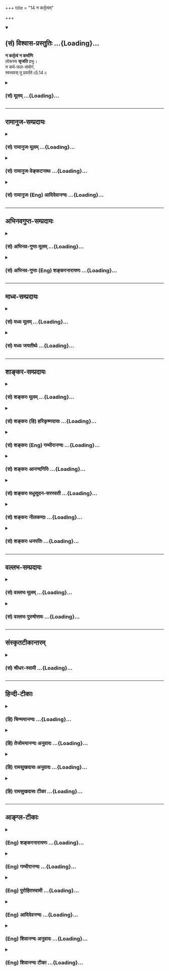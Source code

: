 +++
title = "14 न कर्तृत्वम्"

+++
<div class="js_include" newlevelforh1="2" title="(सं) विश्वास-प्रस्तुतिः" unfilled url="/mahAbhAratam/vyAsaH/shlokashaH/06-bhIShma-parva/03-bhagavad-gItA-parva/saMskRtam/vishvAsa-prastutiH/05_karma-saMnyAsa-yogaH/14_na_kartRtvam.md">
<details open><summary><h2>(सं) विश्वास-प्रस्तुतिः ...{Loading}...</h2></summary>

**न कर्तृत्वं न कर्माणि**  
लोकस्य **सृजति** प्रभुः।  
न कर्म-फल-संयोगं,  
स्वभावस् तु प्रवर्तते॥5.14॥
</details>
</div>
<div class="js_include collapsed" newlevelforh1="3" title="(सं) मूलम्" unfilled url="/mahAbhAratam/vyAsaH/shlokashaH/06-bhIShma-parva/03-bhagavad-gItA-parva/saMskRtam/mUlam/05_karma-saMnyAsa-yogaH/14_na_kartRtvam.md">
<details><summary><h3>(सं) मूलम् ...{Loading}...</h3></summary>

न कर्तृत्वं न कर्माणि लोकस्य सृजति प्रभुः।  
न कर्मफलसंयोगं स्वभावस्तु प्रवर्तते।।5.14।।
</details>
</div>


_________________
## रामानुज-सम्प्रदायः
<div class="js_include collapsed" newlevelforh1="3" title="(सं) रामानुजः मूलम्" unfilled url="/mahAbhAratam/vyAsaH/shlokashaH/06-bhIShma-parva/03-bhagavad-gItA-parva/saMskRtam/rAmAnujaH/mUlam/05_karma-saMnyAsa-yogaH/14_na_kartRtvam.md">
<details><summary><h3>(सं) रामानुजः मूलम् ...{Loading}...</h3></summary>

साक्षाद् आत्मनः स्वाभाविकरूपम् आह -

।।5.14।। अस्य देवतिर्यङ्मनुष्यस्थावरात्मना प्रकृतिसंसर्गेण वर्तमानस्य
**लोकस्य** देवाद्यसाधारणं **कर्तृत्वं** तत्तदसाधारणानि **कर्माणि**
तत्तत् कर्म जन्यदेवादिफलसंयोगं च अयं प्रभुः अकर्मवश्यः स्वाभाविकस्वरूपेण
अवस्थित आत्मा न सृजति नोत्पादयति। कः तर्हि **स्वभावः तु प्रवर्तते**
स्वभावः प्रकृतिवासना
अनादिकालप्रवृत्तपूर्वपूर्वकर्मजनितदेवाद्याकारप्रकृतिसंसर्गकृततत्तदात्माभिमानजनितवासनाकृतम्
ईदृशं कर्तृत्वादिकं सर्वम् न स्वरूपप्रयुक्तम् इत्यर्थः।

</details>
</div>
<div class="js_include collapsed" newlevelforh1="3" title="(सं) रामानुजः वेङ्कटनाथः" unfilled url="/mahAbhAratam/vyAsaH/shlokashaH/06-bhIShma-parva/03-bhagavad-gItA-parva/saMskRtam/rAmAnujaH/venkaTanAthaH/05_karma-saMnyAsa-yogaH/14_na_kartRtvam.md">
<details><summary><h3>(सं) रामानुजः वेङ्कटनाथः ...{Loading}...</h3></summary>

  
  
।।5.14।। एवमौपाधिकस्य स्वरूपस्योपाधिषु सन्न्यास उक्तः अथ
स्वस्मिन्ननुसन्धेयस्वाभाविकरूपमुच्यत इति सङ्गत्यभिप्रायेणाह साक्षादिति।
विचित्रजनविषयेणलोकस्य इत्यनेनाभिप्रेतमुपाधिवैचित्र्यादिकं
दर्शयितुंअस्येत्याद्युक्तम्। कर्तृत्वं प्रयत्नादिरूपम् कर्माणि
शरीरेन्द्रियादिचेष्टाः। यद्यात्मनां स्वाभाविकमिदं कर्तृत्वादिकं तदा
सर्वेषामेकरूपं तत् स्यात् न च तथा दृश्यत इत्यभिप्रायेणदेवाद्यसाधारणं
कर्तृत्वमित्याद्युक्तम्। देवाद्यसाधारणं
देवत्वादिजातिमत्पिण्डपरिग्रहदशाप्रतिनियतमित्यर्थः। फलसंयोगः फलानुभवः।
प्रकरणवशात् प्रभुशब्दोऽत्र जीवविषय इति प्रदर्शनार्थंअयं
प्रभुरित्युक्तम्। जीवे प्रभुशब्दाभिप्रेतमाहअकर्मवश्यः
स्वाभाविकस्वरूपेणावस्थित इति। अत्र हि प्रकरणेमयि सर्वाणि 3।30 इत्यादिना
जीवस्य कर्तृत्वं परमात्मन्यध्यस्यते अतोऽत्राकर्तृविषयः प्रभुशब्दो न
परविषय इति भावः। न सृजति इत्यत्रसृज विसर्गे इति धातोस्त्यागार्थत्वे
कर्तृत्वादित्रयं स्वीकरोतीति वाक्यार्थः स्यादिति तद्व्युदासायाह
नोत्पादयतीति। कारणान्तरादर्शनात् तस्यैव कर्तृत्वमित्यभिप्रायेण
चतुर्थपादस्य शङ्कामाहकस्तर्हीति। सृजतीति शेषः। स्वभावशब्दं
प्रकरणोपयुक्तविशेषे स्थापयितुं वाच्यं तावदाहप्रकृतीति। ननु चेतनस्यात्मनः
कर्तृत्वादिकं नास्ति अचेतनायास्तु वासनायाश्चेतनगुणमात्रभूतायाः
कर्तृत्वादिकमिति कथमिदं ज्ञायते यद्यात्मनः स्वतश्शुद्धस्य न कर्तृत्वं
तर्हि तस्य वासनाऽपि कुतः समागता यदि न कुतश्चित् तदा वासनैव स्वाभाविकीति
तत्कृतकर्तृत्वादिकमपि स्वाभाविकं स्यात् यदि कुतश्चिद्धेतोः तदा तस्यापि
स्वाभाविकत्वे पूर्वदोषः औपाधिकत्वे त्वकर्तुरात्मनस्तदागमोऽपि कुतः यदि
वासनया तर्ह्यन्योन्याश्रयणम् यद्यन्यस्मात्कुतश्चित् तत्रापि
तथैवेत्यनवस्थेत्यादिचोद्यनिरसनाय तुशब्दः। तदाह अनादिकालेति।
बीजाङ्कुरन्यायादन्योन्याश्रयादिपरिहारः।
वासनाहेतुवैचित्र्यसिद्ध्यर्थंदेवाद्याकारेत्याद्युक्तम्। यथा
तप्तायःपिण्डे वह्निसंसर्गाद्वह्नित्वबुद्धिः तथाऽत्रेति
दर्शयितुंसंसर्गकृतशब्दः। वासनाकृतं वासनाख्यविशेषहेतूपाधिकमित्यर्थः।  
  

</details>
</div>
<div class="js_include collapsed" newlevelforh1="3" title="(सं) रामानुजः (Eng) आदिदेवानन्दः" unfilled url="/mahAbhAratam/vyAsaH/shlokashaH/06-bhIShma-parva/03-bhagavad-gItA-parva/saMskRtam/rAmAnujaH/english/AdidevAnandaH/05_karma-saMnyAsa-yogaH/14_na_kartRtvam.md">
<details><summary><h3>(सं) रामानुजः (Eng) आदिदेवानन्दः ...{Loading}...</h3></summary>

5.14 When the world of embodied selves exists in conjunction with the Prakrti in the form of gods, animals, men, immobile things etc., the master (Prabhu i.e., the Jiva who is the master of the body), who is not subject to Karma and is established in Its own essential nature, does not bring about: (i) the agency of gods, men etc. (ii) their manifold and particular actions and (iii) their connection with the fruits in the form of embodiment as gods etc., resulting from their actions. Who then brings about agency etc.; It is only the tendencies that act. A tendency
(Svabhava) is subtle impressions (Vasanas) originating from Prakrti. The meaning is that agency, etc., do not originate from the natural or pristine condition of the self but are generated by the subtle impressions created by misconceiving those forms of Prakrti etc., as of
the self. This is the result of the conjunction of the self with Prakrti
in the form of gods, etc., which has been generated by the flow of
previous Karmas brought about in beginningless time.

</details>
</div>


_________________
## अभिनवगुप्त-सम्प्रदायः
<div class="js_include collapsed" newlevelforh1="3" title="(सं) अभिनव-गुप्तः मूलम्" unfilled url="/mahAbhAratam/vyAsaH/shlokashaH/06-bhIShma-parva/03-bhagavad-gItA-parva/saMskRtam/abhinava-guptaH/mUlam/05_karma-saMnyAsa-yogaH/14_na_kartRtvam.md">
<details><summary><h3>(सं) अभिनव-गुप्तः मूलम् ...{Loading}...</h3></summary>

।।5.14।। यतः न कर्तृत्वमिति। एष आत्मा न किंचित् कस्यचित् करोति
प्रवृत्तिस्तु अस्य स्वभावमात्रं न फलेप्सया। तथाहि संवेदनात्मनो भगवतः
प्रकाशानन्दस्वातन्त्र्यपरमार्थस्वभावस्य
स्वभावमात्राक्षिप्तसमस्तसृष्टिस्थितिसंहृतिप्रबन्धस्य स्वस्वभावान्न
मनागप्यपायो जातुचित् इति न कर्त्रवस्था अतिरिक्तं कर्तृत्वं किंचित्।
तदभावात् कानि कर्माणि तदसत्वे कस्य फलम् को वा कर्मफलसंबन्धः कर्म अत्र
क्रिया कर्मफलमपि +++(S क्रियाफलमपि च कर्म )+++ च क्रियाफलमेव। तथाहि
दण्डचक्रपरिवर्तनादिक्रिया नान्या। न च सा घटनिष्पादिता
संविदन्तवंर्त्तित्त्वात्। अस्माच्चेतनः +++(K तस्मात् omits अस्मात्
सिद्धान्तः)+++ स्वतन्त्रः परमेश्वर एव तथा तथा भाति इति न तद्व्यतिरिक्तं
क्रिया तत्फलादिकमिति सिद्धान्तः।

</details>
</div>
<div class="js_include collapsed" newlevelforh1="3" title="(सं) अभिनव-गुप्तः (Eng) शङ्करनारायणः" unfilled url="/mahAbhAratam/vyAsaH/shlokashaH/06-bhIShma-parva/03-bhagavad-gItA-parva/saMskRtam/abhinava-guptaH/english/shankaranArAyaNaH/05_karma-saMnyAsa-yogaH/14_na_kartRtvam.md">
<details><summary><h3>(सं) अभिनव-गुप्तः (Eng) शङ्करनारायणः ...{Loading}...</h3></summary>

5.14 Na kartrtvam etc. This Soul does not do anything for anything. But,
Its exertion is only Its inherent nature and it is not due to any desire
for results. For, the Bhagavat, the Conscious Energy Itself Whose
ultimately true inherent nature is the
Illumination-Bliss-Freedom-of-Will, and Which brings out, merely by Its
own nature, the continuous series of creation, manitenance and withdrawl
of all (the Universe); hence in It, there is never a departure, even to
a little extent, from Its own inherent nature. Hence there is no such
thing as a particular stage of being a creator i.e., a creatorhood
separate \[from Itself\]. Because that does not exist, what actions can
be there ; If actions are not there, the fruit is to be of what or for
whom ; Then what connection could be three with the fruit of action ;
\[Further\], 'action' in this context is \[only\] the kriya-\[sakti\] or
creative energy \[which is nothing but His will\], and 'result of
action' too in only the fruit of this kriya. For example, the activity
like rotating the \[potter's\] wheel by the stick is not \[actually\]
different \[from what is to be created i.e., the pot\]. Nor the creator
of the pot is different from it. For, all exist within the Conscious
Energy. Therefore, it is only the Animate Sovereign Supreme Lord that
manifests in this and that form. Therefore there exist no activity and
its result etc., apart from That. This is demonstrated conclusion \[of
the scriptures\]. So, if there is no activity or its result \[as stated
above\], then even the result, ordained in \[the scriptural\]
injunctions cannot have a status of being produced by the unseen
\[cause\]. After saying this in the other first hemistich \[of the
following verse\], the Lord justifies in the other hemistich the same
statement with reference to the men of mundane life :-

</details>
</div>


_________________
## माध्व-सम्प्रदायः
<div class="js_include collapsed" newlevelforh1="3" title="(सं) मध्वः मूलम्" unfilled url="/mahAbhAratam/vyAsaH/shlokashaH/06-bhIShma-parva/03-bhagavad-gItA-parva/saMskRtam/madhvaH/mUlam/05_karma-saMnyAsa-yogaH/14_na_kartRtvam.md">
<details><summary><h3>(सं) मध्वः मूलम् ...{Loading}...</h3></summary>

।।5.14।। न च करोति वस्तुत इत्याह न कर्तृत्वमिति। प्रभुर्हि जीवो
जडमपेक्ष्य।

</details>
</div>
<div class="js_include collapsed" newlevelforh1="3" title="(सं) मध्वः जयतीर्थः" unfilled url="/mahAbhAratam/vyAsaH/shlokashaH/06-bhIShma-parva/03-bhagavad-gItA-parva/saMskRtam/madhvaH/jayatIrthaH/05_karma-saMnyAsa-yogaH/14_na_kartRtvam.md">
<details><summary><h3>(सं) मध्वः जयतीर्थः ...{Loading}...</h3></summary>

।।5.14।। ननु कर्तृत्वमित्येतत्प्रागुक्तान्न विशिष्यत इत्यत आह **न चे**ति।
दर्शनादिकं कुर्वन्नेव नैव किञ्चित्करोमीति मन्यत इत्युक्तम्। तर्हि मिथ्या
ज्ञानी प्रसज्येतेत्याशङ्कानिरासाय परमेश्वरप्रेरितः कुर्वन् कारयन्
वस्तुतः स्वातन्त्र्येण न करोति न कारयति चेत्यनेनाहेत्यर्थः। अस्य
जीवविषयत्वे प्रभुरित्येतदसम्भवीत्यत आह **प्रभुर्ही**ति। अनेन
विभुरित्युपपादितप्रायम्।

</details>
</div>


_________________
## शाङ्कर-सम्प्रदायः
<div class="js_include collapsed" newlevelforh1="3" title="(सं) शङ्करः मूलम्" unfilled url="/mahAbhAratam/vyAsaH/shlokashaH/06-bhIShma-parva/03-bhagavad-gItA-parva/saMskRtam/shankaraH/mUlam/05_karma-saMnyAsa-yogaH/14_na_kartRtvam.md">
<details><summary><h3>(सं) शङ्करः मूलम् ...{Loading}...</h3></summary>

।।5.14।। न **कर्तृत्वं** स्वतः कुरु इति **ना**पि **कर्माणि**
रथघटप्रासादादीनि ईप्सिततमानि **लोकस्य सृजति** उत्पादयति **प्रभुः**
आत्मा। नापि रथादि कृतवतः तत्फलेन संयोगं **न कर्मफलसंयोगम्।** यदि
किञ्चिदपि स्वतः न करोति न कारयति च देही कः तर्हि कुर्वन् कारयंश्च
प्रवर्तते इति उच्यते **स्वभावस्तु** स्वो भावः स्वभावः अविद्यालक्षणा
प्रकृतिः माया **प्रवर्तते दैवी हि** इत्यादिना वक्ष्यमाणा।। परमार्थतस्तु

</details>
</div>
<div class="js_include collapsed" newlevelforh1="3" title="(सं) शङ्करः (हि) हरिकृष्णदासः" unfilled url="/mahAbhAratam/vyAsaH/shlokashaH/06-bhIShma-parva/03-bhagavad-gItA-parva/saMskRtam/shankaraH/hindI/harikRShNadAsaH/05_karma-saMnyAsa-yogaH/14_na_kartRtvam.md">
<details><summary><h3>(सं) शङ्करः (हि) हरिकृष्णदासः ...{Loading}...</h3></summary>

।।5.14।। देहादिका स्वामी आत्मा न तो तू अमुक कर्म कर इस प्रकार लोगोंके
कर्तापनको उत्पन्न करता है और न रथ घट महल आदि कर्म जो अत्यन्त इष्ट हैं
उनको रचता है तथा न रथादि बनानेवालेका उसके कर्मफलके साथ संयोग ही रचता है
यदि यह देहादिका स्वामी आत्मा स्वयं कुछ भी नहीं करताकराता तो फिर यह सब
कौन कर रहा और करा रहा है इसपर कहते हैं स्वभाव ही बर्तता है अर्थात् जो
अपना भाव है अविद्या जिसका स्वरूप है जो दैवी हि इत्यादि श्लोकोंसे आगे कही
जानेवाली है वह प्रकृति यानी माया ही सब कुछ कर रही है।

</details>
</div>
<div class="js_include collapsed" newlevelforh1="3" title="(सं) शङ्करः (Eng) गम्भीरानन्दः" unfilled url="/mahAbhAratam/vyAsaH/shlokashaH/06-bhIShma-parva/03-bhagavad-gItA-parva/saMskRtam/shankaraH/english/gambhIrAnandaH/05_karma-saMnyAsa-yogaH/14_na_kartRtvam.md">
<details><summary><h3>(सं) शङ्करः (Eng) गम्भीरानन्दः ...{Loading}...</h3></summary>

5.14 Prabhuh, the Self; na srjati, does not create; lokasya, for anyone;
kartrtvam, agentship, by saying 'Do this'; or even karmani, any
objects-such objects as chariot, pot, palace, etc. which are intensely
longed for; nor even karma-phala-samyogam, association with the results
of actions-association of the creator of a chariot etc. with the result
of his work. Objection: If the embodied one does not do anything
himself, and does not make others do, then who is it that engages in
work by doing and making others do; The answer is: Tu, but; it is
svabhavah, Nature- one's own (sva) nature (bhava)-characterized as
ignorance, Maya, which will be spoken of in, 'Since this divine Maya'
(7.14); pravartate, that acts. But from the highest standpoint-

</details>
</div>
<div class="js_include collapsed" newlevelforh1="3" title="(सं) शङ्करः आनन्दगिरिः" unfilled url="/mahAbhAratam/vyAsaH/shlokashaH/06-bhIShma-parva/03-bhagavad-gItA-parva/saMskRtam/shankaraH/AnandagiriH/05_karma-saMnyAsa-yogaH/14_na_kartRtvam.md">
<details><summary><h3>(सं) शङ्करः आनन्दगिरिः ...{Loading}...</h3></summary>

।।5.14।। आत्मनो यदुक्तं कारयितृत्वं नास्तीति तत्प्रपञ्चयति
**नेत्यादिना।** यद्यपि लोकस्य कर्तृत्वं न सृजतीति नास्ति कारयितृत्वं
तथापि रथशकटादीनि कुर्वन्भवति कर्तेत्याशङ्क्याह **न कर्माणीति।** तथापि
भोजयितृत्वेन विक्रियावत्त्वं दुष्परिहरमित्याशङ्क्याह **न कर्मेति।** कस्य
तर्हि प्रवर्तकत्वं तदाह **स्वभावस्त्विति।** कुर्विति कर्तृत्वं लोकस्य न
सृजत्यात्मेति संबन्धः। रथादीनां कर्मत्वं साधयति **ईप्सितेति।** आत्मनो
देहादिस्वामित्वेन प्रभुत्वं रथादिकृतवतो लोकस्य रथादिफलेन संबन्धमपि न
सृजत्यात्मेत्यात्मनो भोजयितृत्वं प्रत्याचष्टे **नापीति।** चतुर्थपादं
शङ्कोत्तरत्वेनावतारयति **यदीत्यादिना।** स्वभाववादस्तर्हीत्याशङ्क्य
व्याकरोति **अविद्यालक्षणेति**। प्रकृतेर्विद्याभावत्वं व्युदसितुं
मायेत्युक्तं सा च सप्तमे वक्ष्यते तेन प्रधानविलक्षणेत्याह **दैवी हीति।**

</details>
</div>
<div class="js_include collapsed" newlevelforh1="3" title="(सं) शङ्करः मधुसूदन-सरस्वती" unfilled url="/mahAbhAratam/vyAsaH/shlokashaH/06-bhIShma-parva/03-bhagavad-gItA-parva/saMskRtam/shankaraH/madhusUdana-sarasvatI/05_karma-saMnyAsa-yogaH/14_na_kartRtvam.md">
<details><summary><h3>(सं) शङ्करः मधुसूदन-सरस्वती ...{Loading}...</h3></summary>

।।5.14।। देवदत्तस्य स्वगतैव गतिर्यथा स्थितौ न भवति एवमात्मनोऽपि कर्तृत्वं
कारयितृत्वं च स्वगतमेव सत्संन्यासे सति न भवति अथवा नभसि
तलमलिनतादिवद्वस्तुवृत्त्या तत्र नास्त्येवेति संदेहापोहायाह लोकस्य
देहादेः कर्तृत्वं प्रभुरात्मा स्वामी न सृजति त्वं कुर्विति नियोगेन तस्य
कारयिता न भवतीत्यर्थः। नापि लोकस्य कर्माणीप्सिततमानि घटादीनि स्वयं सृजति
कर्तापि न भवतीत्यर्थः। नापि लोकस्य कर्म कृतवतस्तत्फलसंबन्धं सृजति
भोजयितापि भोक्तापि न भवतीत्यर्थः। स समानः सन्नुभौ लोकावनुसंचरति ध्यायतीव
लेलायतीव सुधीः इत्यादिश्रुतेः। अत्रापिशरीरस्थोऽपि कौन्तेय न करोति न
लिप्यते इत्युक्तेः यदि किंचिदपि स्वतो न कारयति न करोति चात्मा कस्तर्हि
कारयन्कुर्वंश्च प्रवर्तत इति तत्राह स्वभावस्तु अज्ञानात्मिका दैवी माया
प्रकृतिः प्रवर्तते।

</details>
</div>
<div class="js_include collapsed" newlevelforh1="3" title="(सं) शङ्करः नीलकण्ठः" unfilled url="/mahAbhAratam/vyAsaH/shlokashaH/06-bhIShma-parva/03-bhagavad-gItA-parva/saMskRtam/shankaraH/nIlakaNThaH/05_karma-saMnyAsa-yogaH/14_na_kartRtvam.md">
<details><summary><h3>(सं) शङ्करः नीलकण्ठः ...{Loading}...</h3></summary>

।।5.14।। नन्वेवं भृत्यवत्कर्तृत्वं स्वामिवत्कारयितृत्वं वास्य मास्तु।
अयस्कान्तवदविकारस्यैव सतः
कर्त्रादिधर्मकाहंकारादिप्रवर्तकत्वमस्त्वित्याशङ्क्याह **न
कर्तृत्वमिति।** कर्तृत्वमहंकारस्य कर्माणीन्द्रियाणां वचनादानादीनि
श्रवणदर्शनादीनि च। लोकस्य लोक्यते प्रकाश्यत इति लोको जडवर्गः
प्रभुश्चिदात्मा सूर्य इवास्मदादीनां प्रकाशकोऽपि न कर्मादौ
प्रवर्तकस्तद्वदस्य कर्मफलसंयोगं वा न सृजति किंतु यो यादृक् यस्य स्वभावः
स तथा प्रवर्तते। यथा सूर्येऽभ्युदिते कमलानां विकसनं कुमुदानामुन्मुद्रणं
चेति तद्वदेवमात्मनि प्रकाशमाने घटादयो न चेष्टन्ते मनुष्यादयस्तु
चेष्टन्ते। नत्वात्मा कस्यचित्प्रवर्तको निवर्तको वा। लोहायस्कान्तयोरिव
सत्यानृतयोरात्मानात्मनोः संबन्धाभावादिति भावः।

</details>
</div>
<div class="js_include collapsed" newlevelforh1="3" title="(सं) शङ्करः धनपतिः" unfilled url="/mahAbhAratam/vyAsaH/shlokashaH/06-bhIShma-parva/03-bhagavad-gItA-parva/saMskRtam/shankaraH/dhanapatiH/05_karma-saMnyAsa-yogaH/14_na_kartRtvam.md">
<details><summary><h3>(सं) शङ्करः धनपतिः ...{Loading}...</h3></summary>

।।5.14।। नैव कुर्वन्न कारयन्नित्युक्तं प्रपञ्चयति **नेति।** प्रभुरात्मा
लोकस्य देहादेः कर्तृत्वं न सृजति न घटप्रासादादीनि कर्माणि नापि
घटादिकृतवतस्तत्फलेन संयोगम्। अनेन भोजयितृत्वमप्यात्मनो वारितम्।
उपलक्षणमेतत् भोक्तृत्वस्य। विविधनिषेधस्यापि तर्हि कस्य
कर्तृत्वादिकमित्यपेक्षायामाह। स्वभावोऽविद्यालक्षणा प्रकृतिर्माया
कुर्वन्कारयन्प्रवर्तते। यत्तु स्वस्मिन् भावस्यापि आरोपिता सत्ताऽस्येति
स्वभावोऽन्तःकरणं तदेव प्रवर्तते कृत्यै मुक्त्यै वेत्यर्थ इति। तन्न
अन्तःकरणस्यापि प्रकृत्यधीनप्रवृत्तिकत्वेन साकाङ्क्षायाः क्लिष्टकल्पनाया
अन्याय्यत्वात्। नन्वेष साधु कर्म कारयति तं यमेभ्यो लोकेभ्य उन्निनीषत एष
एवासाधु कर्म कारयति तं यमेभ्यो लोकेभ्योऽधो निनीषते इत्यादिश्रुतेःअज्ञो
जन्तुरनीशोऽयमात्मनः सुखदुःखयोः। ईश्वरप्रेरितो गच्छेत्स्वर्गं वा
श्वभ्रमेव वा।। इतिस्मृतेश्च परमेश्वरेणैव शुभाशुभफलेषु कर्मसु कर्तृत्वेन
प्रयुज्यमानः अस्वतन्त्रः पुरुषः कथं तानि कर्माणि त्यजेत। ईश्वरेणऐव
ज्ञानमार्गे प्रयुज्यमानस्त्यक्ष्यतीति चेत्। एवंसतिवैषम्यनैर्घृण्याभ्यां
प्रयोजककर्तृत्वादीश्वरस्यापि पुण्यपापसंबन्धः स्यादित्याशङ्क्याह
**नेति।** द्वाभ्यामित्येवभुत्थाप्यायमपि श्लोको भाष्यकृद्भिरीश्वरत्वेन
कुतो न व्याख्यात इति चेत् अतीतानन्तरश्लोकेन क्लिष्टकल्पनां विनैव
संगतिसंभवमभिप्रेत्येति गृहाण।

</details>
</div>


_________________
## वल्लभ-सम्प्रदायः
<div class="js_include collapsed" newlevelforh1="3" title="(सं) वल्लभः मूलम्" unfilled url="/mahAbhAratam/vyAsaH/shlokashaH/06-bhIShma-parva/03-bhagavad-gItA-parva/saMskRtam/vallabhaH/mUlam/05_karma-saMnyAsa-yogaH/14_na_kartRtvam.md">
<details><summary><h3>(सं) वल्लभः मूलम् ...{Loading}...</h3></summary>

।।5.14।। किञ्चआत्मैव ह्यात्मनो बन्धुः 6।5 इत्युक्तत्वादात्मन एव निरोधे
समत्वे सर्वं सेत्स्यतीति। अन्यथा कर्तृत्वाद्यहङ्कारादिना मिथ्याचरणमेव
भविष्यति। तत्र च हेतुरात्मैव नान्यः सोऽपि प्राकृतस्वभावमय इति तन्निरोधं
दृढयितुं सिद्धान्तमाह न कर्तृत्वमिति। प्रभुरीश्वरः परमात्मा लोकस्य
प्राकृतशरीराभिमानिनः नानायोनिबीजाशयस्वभावकृतिकस्य कर्तृत्वं कर्माणि
तत्फलसंयोगं च न सृजति। किन्तु तादृशः स्वभावो लोकनिष्ठः स्वत एव
प्रवर्तते। अन्यथा परमात्मनो वैषम्यनैर्घृण्यप्रसङ्गः।

</details>
</div>
<div class="js_include collapsed" newlevelforh1="3" title="(सं) वल्लभः पुरुषोत्तमः" unfilled url="/mahAbhAratam/vyAsaH/shlokashaH/06-bhIShma-parva/03-bhagavad-gItA-parva/saMskRtam/vallabhaH/puruShottamaH/05_karma-saMnyAsa-yogaH/14_na_kartRtvam.md">
<details><summary><h3>(सं) वल्लभः पुरुषोत्तमः ...{Loading}...</h3></summary>

  
  
।।5.14।। ननूपदेशादिना कारणे को दोषः इति चेत्तत्राह न कर्तृत्वमिति। प्रभुः
ईश्वरः लोकस्य कर्तृत्वं न सृजति न कर्माणि सृजति न वा कर्मफलसंयोगं सृजति।
अतः स्वयमपि किमिति तथोपदिशेदिति भावः। नन्वीश्वरोत्पादनाभावे लोकः कथं
प्रवर्तते इत्यत आह स्वभावस्तु प्रवर्तत इति। जीवस्य स्वभावः
प्रकृत्यात्मकः प्रवर्त्तते कर्तृत्वादिरूपेण।  
  

</details>
</div>


_________________
## संस्कृतटीकान्तरम्
<div class="js_include collapsed" newlevelforh1="3" title="(सं) श्रीधर-स्वामी" unfilled url="/mahAbhAratam/vyAsaH/shlokashaH/06-bhIShma-parva/03-bhagavad-gItA-parva/saMskRtam/shrIdhara-svAmI/05_karma-saMnyAsa-yogaH/14_na_kartRtvam.md">
<details><summary><h3>(सं) श्रीधर-स्वामी ...{Loading}...</h3></summary>

।।5.14।। ननुएष एव साधु कर्म कारयति तं यमेभ्यो लोकेभ्य उन्निनीषत एष
एवासाधु कर्म कारयति तं यमेभ्यो लोकेभ्योऽधो निनीषते इत्यादिश्रुतेः
परमेश्वरेणैव शुभाशुभफलेषु कर्मसु कर्तृत्वेन प्रयुज्यमानोऽस्वतन्त्रः
पुरुषः कथं तानि कर्माणि त्यजेत्। ईश्वरेणैव ज्ञानमार्गे प्रयुज्यमानः
शुभान्यशुभानि च त्यक्ष्यतीति चेत् एवं सति वैषम्यनैर्घृण्याभ्यां
प्रयोजककर्तृत्वादीश्वरस्यापि पुण्यपापसंबन्धः स्यादित्याशङ्क्याह **न
कर्तृत्वमिति** द्वाभ्याम्। प्रभुरीश्वरः जीवलोकस्य कर्तृत्वादिकं न सृजति
किंतु जीवस्यैव स्वभावोऽविद्यैव कर्तृत्वादिरूपेण प्रवर्तते।
अनाद्यविद्याकामवशात्प्रवृत्तिस्वभावं जीवलोकमीश्वरः कर्मसु नियुङ्क्ते न
तु स्वयमेव कर्तृत्वादिकमुत्पादयतीत्यर्थः।

</details>
</div>


_________________
## हिन्दी-टीकाः
<div class="js_include collapsed" newlevelforh1="3" title="(हि) चिन्मयानन्दः" unfilled url="/mahAbhAratam/vyAsaH/shlokashaH/06-bhIShma-parva/03-bhagavad-gItA-parva/hindI/chinmayAnandaH/05_karma-saMnyAsa-yogaH/14_na_kartRtvam.md">
<details><summary><h3>(हि) चिन्मयानन्दः ...{Loading}...</h3></summary>

।।5.14।। वेदों में ईश्वर के विषय में प्रतिपादन करते हुये कहा गया है कि
वह सर्वज्ञ सर्वशक्तिमान् सर्वद्रष्टा कर्माध्यक्ष और कर्मफलदाता है जो
समस्त जीवों को उनके कर्मों के अनुसार ही न्यायपूर्वक फल प्रदान करता है।
यहाँ परमात्मा का वर्णन जगत् के साथ उसके सम्बन्ध को दिखाकर किया गया
है। परमात्मा न कर्तृत्व को उत्पन्न करता है और न ही कर्मों का अनुमोदन करता
है। कर्म का फल के साथ संयोग कराना यह भी उसका कार्य नहीं। अनेक
व्याख्याकारों के मतानुसार इस श्लोक में प्रभु शब्द से कर्माध्यक्ष
कर्मफलदाता ईश्वर को सूचित किया गया है परन्तु भगवान् के कथन से उनके मत की
पुष्टि नहीं होती। विचार करने पर कोई भी विद्यार्थी स्पष्ट रूप से समझ सकता
है कि यहाँ भगवान अर्जुन को निरुपाधिक चैतन्य आत्मा का स्वरूप समझाने का
प्रयत्न कर रहे हैं। यहाँ आत्मा का तीन शरीरों स्थूल सूक्ष्म और कारण के
साथ सम्बन्ध बताया गया है। यदि श्रीकृष्ण के कथन के अनुसार आत्मा का
कर्तृत्व कर्म और कर्मफल संयोग से कोई सम्बन्ध नहीं है तब हमारे जीवन का भी
आत्मा के साथ कोई सम्बन्ध नहीं होना चाहिये क्योंकि कर्तृत्वादि से भिन्न
हमारे जीवन का अस्तित्व ही नहीं है। तथापि आत्मा के अभाव में किसी भी वस्तु
का न अस्तित्व है और न क्रियारूप व्यापार। इसलिये आत्मा और अनात्मा के बीच
किसीनकिसी प्रकार का सम्बन्ध होना अनिवार्य है और उस विचित्र सम्बन्ध रहित
सम्बन्ध का वर्णन यहाँ किया गया है। यह तो सर्वविदित है कि मनुष्य की नाक
अपनी जगह पर सुस्थिर रहती है। उसमें स्वेच्छा से अथवा अनिच्छा से गति नहीं
होती। और फिर भी यदि कोई व्यक्ति जल में अपने मुख को देखते हुये यह पाये कि
उसकी नाक किसी कील पर लटकी हुयी वस्तु के समान हिल रही है तब वह क्या
सोचेगा वह जानेगा कि नाक अपने स्थान पर सुस्थित है तथापि जल में वह उसे
हिलती दिखाई दे रही है। स्पष्ट है कि चेहरे के प्रतिबिम्ब की स्थिति जल की
स्थिति पर निर्भर करती है। आत्मा में न कर्तृत्व है और न क्रिया परन्तु
उपाधियों में व्यक्त आत्मा जिसे जीव कहते हैं के लिए कर्तृत्व कर्म और फल
संयोग प्राप्त हो जाते हैं। विद्युत स्वयं स्थिर शक्ति है। उसके उत्पादन के
पश्चात् उसका वितरण करने पर अनेक प्रकार के उपकरणों के माध्यम से वह अनेक
रूपों में व्यक्त होती है। चैतन्यस्वरूप आत्मा भी जड़ उपाधियों से
परिच्छिन्नसा हुआ कर्तृत्वादि को प्राप्त होता है। कर्मों का कर्ता और
भोक्ता जीव है आत्मा नहीं। स्वभाव अर्थात् त्रिगुणात्मिका माया के सम्बन्ध
से ही आत्मा में कर्तृत्व और भोक्तृत्वादि गुण प्रतीत होते हैं। पारमार्थिक
दृष्टि से आत्मा प्रकृति के गुणों से सर्वथा निर्लिप्त ही है। भगवान् कहते
है

</details>
</div>
<div class="js_include collapsed" newlevelforh1="3" title="(हि) तेजोमयानन्दः अनुवादः" unfilled url="/mahAbhAratam/vyAsaH/shlokashaH/06-bhIShma-parva/03-bhagavad-gItA-parva/hindI/tejomayAnandaH/anuvAdaH/05_karma-saMnyAsa-yogaH/14_na_kartRtvam.md">
<details><summary><h3>(हि) तेजोमयानन्दः अनुवादः ...{Loading}...</h3></summary>

।।5.14।। लोकमात्र के लिए प्रभु (ईश्वर) न कर्तृत्व, न कर्म और न कर्मफल के
संयोग को रचता है। परन्तु प्रकृति (सब कुछ) करती है।।

</details>
</div>
<div class="js_include collapsed" newlevelforh1="3" title="(हि) रामसुखदासः अनुवादः" unfilled url="/mahAbhAratam/vyAsaH/shlokashaH/06-bhIShma-parva/03-bhagavad-gItA-parva/hindI/rAmasukhadAsaH/anuvAdaH/05_karma-saMnyAsa-yogaH/14_na_kartRtvam.md">
<details><summary><h3>(हि) रामसुखदासः अनुवादः ...{Loading}...</h3></summary>

।।5.14।। परमेश्वर मनुष्योंके न कर्तापनकी, न कर्मोंकी और न कर्मफलके साथ
संयोगकी रचना करते हैं; किन्तु स्वभाव ही बरत रहा है।

</details>
</div>
<div class="js_include collapsed" newlevelforh1="3" title="(हि) रामसुखदासः टीका" unfilled url="/mahAbhAratam/vyAsaH/shlokashaH/06-bhIShma-parva/03-bhagavad-gItA-parva/hindI/rAmasukhadAsaH/TIkA/05_karma-saMnyAsa-yogaH/14_na_kartRtvam.md">
<details><summary><h3>(हि) रामसुखदासः टीका ...{Loading}...</h3></summary>

5.14।।***व्याख्या--*'न कर्तृत्वं न कर्माणि लोकस्य सृजति
प्रभुः'--**सृष्टिकी रचनाका कार्य सगुण भगवान्का है, इसलिये '**प्रभुः'**
पद दिया है। भगवान् सर्वसमर्थ हैं और सबके शासक, नियामक हैं। सृष्टिरचनाका
कार्य करनेपर भी वे अकर्ता ही हैं (गीता 4। 13)।  
  
किसी भी कर्मके कर्तापनका सम्बन्ध भगवान्का बनाया हुआ नहीं है। मनुष्य
स्वयं ही कर्मोंके कर्तापनकी रचना करता है। सम्पूर्ण कर्म प्रकृतिके द्वारा
किये जाते हैं ;परन्तु मनुष्य अज्ञानवश प्रकृतिसे तादात्म्य कर लेता है और
उसके द्वारा होनेवाले कर्मोंका कर्ता बन जाता है (गीता 3। 27)। यदि
कर्तापनका सम्बन्ध भगवान्का बनाया हुआ होता, तो भगवान् इसी अध्यायके आठवें
श्लोकमें

</details>
</div>


_________________
## आङ्ग्ल-टीकाः
<div class="js_include collapsed" newlevelforh1="3" title="(Eng) शङ्करनारायणः" unfilled url="/mahAbhAratam/vyAsaH/shlokashaH/06-bhIShma-parva/03-bhagavad-gItA-parva/english/shankaranArAyaNaH/05_karma-saMnyAsa-yogaH/14_na_kartRtvam.md">
<details><summary><h3>(Eng) शङ्करनारायणः ...{Loading}...</h3></summary>

5.14. The Lord (Self) acires neither the state of being a creator of the world, nor the actions, nor the connecting with the fruits of their actions. But it is the inherent nature \[in It\] that exerts.

</details>
</div>
<div class="js_include collapsed" newlevelforh1="3" title="(Eng) गम्भीरानन्दः" unfilled url="/mahAbhAratam/vyAsaH/shlokashaH/06-bhIShma-parva/03-bhagavad-gItA-parva/english/gambhIrAnandaH/05_karma-saMnyAsa-yogaH/14_na_kartRtvam.md">
<details><summary><h3>(Eng) गम्भीरानन्दः ...{Loading}...</h3></summary>

5.14 The Self does not create agentship or any objects (of desire) for anyone; nor association with the results of actions. But it is Nature that acts.

</details>
</div>
<div class="js_include collapsed" newlevelforh1="3" title="(Eng) पुरोहितस्वामी" unfilled url="/mahAbhAratam/vyAsaH/shlokashaH/06-bhIShma-parva/03-bhagavad-gItA-parva/english/purohitasvAmI/05_karma-saMnyAsa-yogaH/14_na_kartRtvam.md">
<details><summary><h3>(Eng) पुरोहितस्वामी ...{Loading}...</h3></summary>

5.14 The Lord of this universe has not ordained activity, or any incentive thereto, or any relation between an act and its consequences.
All this is the work of Nature.

</details>
</div>
<div class="js_include collapsed" newlevelforh1="3" title="(Eng) आदिदेवनन्दः" unfilled url="/mahAbhAratam/vyAsaH/shlokashaH/06-bhIShma-parva/03-bhagavad-gItA-parva/english/AdidevanandaH/05_karma-saMnyAsa-yogaH/14_na_kartRtvam.md">
<details><summary><h3>(Eng) आदिदेवनन्दः ...{Loading}...</h3></summary>

5.14 The lord of the body (the self i.e., the Jiva) does not create agency, nor actions, nor union with the fruits of actions in relation to the world of selves. It is only the inherent tendencies that function.

</details>
</div>
<div class="js_include collapsed" newlevelforh1="3" title="(Eng) शिवानन्दः अनुवादः" unfilled url="/mahAbhAratam/vyAsaH/shlokashaH/06-bhIShma-parva/03-bhagavad-gItA-parva/english/shivAnandaH/anuvAdaH/05_karma-saMnyAsa-yogaH/14_na_kartRtvam.md">
<details><summary><h3>(Eng) शिवानन्दः अनुवादः ...{Loading}...</h3></summary>

5.14 Neither agency nor actions does the Lord create for the world, nor union with the fruits of actions. But it is Nature that acts.

</details>
</div>
<div class="js_include collapsed" newlevelforh1="3" title="(Eng) शिवानन्दः टीका" unfilled url="/mahAbhAratam/vyAsaH/shlokashaH/06-bhIShma-parva/03-bhagavad-gItA-parva/english/shivAnandaH/TIkA/05_karma-saMnyAsa-yogaH/14_na_kartRtvam.md">
<details><summary><h3>(Eng) शिवानन्दः टीका ...{Loading}...</h3></summary>

5.14 न not; कर्तृत्वम् agency; न not; कर्माणि actions; लोकस्य for this world; सृजति creates; प्रभुः the Lord; न not; कर्मफलसंयोगम् union with the fruits of actions; स्वभावः nature; तु but; प्रवर्तते leads to action.Commentary The Lord does not create agency or doership. He does not press anyone to do actions. He never tells anyone; Do this or do that. He does not bring about the union with the fruit of actions. It is Prakritit or Nature that does everything. (Cf.III.33)

</details>
</div>
